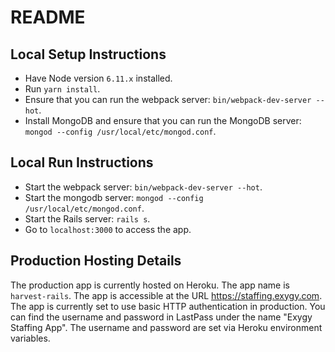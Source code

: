 # README

## Local Setup Instructions

- Have Node version `6.11.x` installed.
- Run `yarn install`.
- Ensure that you can run the webpack server: `bin/webpack-dev-server --hot`.
- Install MongoDB and ensure that you can run the MongoDB server: `mongod --config /usr/local/etc/mongod.conf`.

## Local Run Instructions

- Start the webpack server: `bin/webpack-dev-server --hot`.
- Start the mongodb server: `mongod --config /usr/local/etc/mongod.conf`.
- Start the Rails server: `rails s`.
- Go to `localhost:3000` to access the app.

## Production Hosting Details

The production app is currently hosted on Heroku. The app name is `harvest-rails`. The app is accessible at the URL https://staffing.exygy.com. The app is currently set to use basic HTTP authentication in production. You can find the username and password in LastPass under the name "Exygy Staffing App". The username and password are set via Heroku environment variables.
